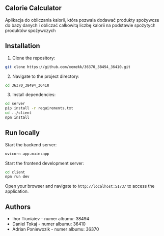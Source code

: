 ## Calorie Calculator

Aplikacja do obliczania kalorii, która pozwala dodawać produkty spożywcze do bazy danych i obliczać całkowitą liczbę kalorii na podstawie spożytych produktów spożywczych

## Installation

1. Clone the repository:

```bash
git clone https://github.com/xemekk/36370_38494_36410.git
```

2. Navigate to the project directory:

```bash
cd 36370_38494_36410
```

3. Install dependencies:

```bash
cd server
pip install -r requirements.txt
cd ../client
npm install
```

## Run locally

Start the backend server:

```bash
uvicorn app.main:app
```

Start the frontend development server:

```bash
cd client
npm run dev
```

Open your browser and navigate to `http://localhost:5173/` to access the application.

## Authors

- Ihor Tiuniaiev - numer albumu: 38494
- Daniel Tokaj - numer albumu: 36410
- Adrian Poniewozik - numer albumu: 36370
